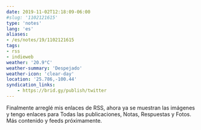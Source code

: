 ```yaml
---
date: 2019-11-02T12:18:09-06:00
#slug: '1102121615'
type: 'notes'
lang: 'es'
aliases:
- /es/notes/19/1102121615
tags:
- rss
- indieweb
weather: '20.9°C'
weather-summary: 'Despejado'
weather-icon: 'clear-day'
location: '25.786,-100.44'
syndication_links:
    - https://brid.gy/publish/twitter
---
```

Finalmente arreglé mis enlaces de RSS, ahora ya se muestran las imágenes y tengo enlaces para Todas las publicaciones, Notas, Respuestas y Fotos.
Más contenido y feeds próximamente.
